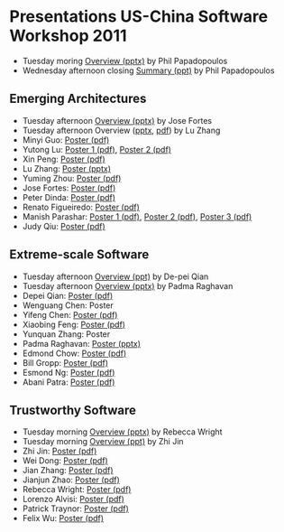 
# Presentations US-China Software Workshop 2011

+ Tuesday moring [Overview (pptx)][1] by Phil Papadopoulos
+ Wednesday afternoon closing [Summary (ppt)][2] by Phil Papadopoulos

## Emerging Architectures

+ Tuesday afternoon [Overview (pptx)][3] by Jose Fortes
+ Tuesday afternoon Overview ([pptx][4], [pdf][5]) by Lu Zhang
+ Minyi Guo: [Poster (pdf)][6]
+ Yutong Lu: [Poster 1 (pdf)][7], [Poster 2 (pdf)][8]
+ Xin Peng: [Poster (pdf)][9]
+ Lu Zhang: [Poster (pptx)][10]
+ Yuming Zhou: [Poster (pdf)][11]
+ Jose Fortes: [Poster (pdf)][12]
+ Peter Dinda: [Poster (pdf)][13]
+ Renato Figueiredo: [Poster (pdf)][14]
+ Manish Parashar: [Poster 1 (pdf)][15], [Poster 2 (pdf)][16], [Poster 3 (pdf)][17]
+ Judy Qiu: [Poster (pdf)][18]

## Extreme-scale Software

+ Tuesday afternoon [Overview (ppt)][19] by De-pei Qian
+ Tuesday afternoon [Overview (pptx)][20] by Padma Raghavan
+ Depei Qian: [Poster (pdf)][21]
+ Wenguang Chen: Poster
+ Yifeng Chen: [Poster (pdf)][22]
+ Xiaobing Feng: [Poster (pdf)][23]
+ Yunquan Zhang: Poster
+ Padma Raghavan: [Poster (pptx)][24]
+ Edmond Chow: [Poster (pdf)][25]
+ Bill Gropp: [Poster (pdf)][26]
+ Esmond Ng: [Poster (pdf)][27]
+ Abani Patra: [Poster (pdf)][28]

## Trustworthy Software

+ Tuesday morning [Overview (pptx)][29] by Rebecca Wright
+ Tuesday morning [Overview (ppt)][30] by Zhi Jin
+ Zhi Jin: [Poster (pdf)][31]
+ Wei Dong: [Poster (pdf)][32]
+ Jian Zhang: [Poster (pdf)][33]
+ Jianjun Zhao: [Poster (pdf)][34]
+ Rebecca Wright: [Poster (pdf)][35]
+ Lorenzo Alvisi: [Poster (pdf)][36]
+ Patrick Traynor: [Poster (pdf)][37]
+ Felix Wu: [Poster (pdf)][38]

[1]: presentations/overview-Phil.pptx
[2]: presentations/Phil-summary.ppt
[3]: presentations/overview-JoseFortes.pptx
[4]: presentations/overview-LuZhang.pptx
[5]: presentations/overview-LuZhang.pdf
[6]: presentations/Guo-minyi.pdf
[7]: presentations/Luyut-FS-poster.pdf
[8]: presentations/Luyut-RC-poster.pdf
[9]: presentations/PengXin.pdf
[10]: presentations/ZhangLu.pptx
[11]: presentations/ZhouYuming.pdf
[12]: presentations/FortesJose.pdf
[13]: presentations/DindaPeter.pdf
[14]: presentations/FigueiredoRenado.pdf
[15]: presentations/Parashar-cometcloud.pdf
[16]: presentations/Parashar-greenhpc.pdf
[17]: presentations/Parashar-ru-spaces.pdf
[18]: presentations/QiuJudy.pdf
[19]: presentations/overview-DepeiQian.ppt
[20]: presentations/overview-PadmaRaghavan.pptx
[21]: presentations/QianDepei.pdf
[22]: presentations/ChenYifeng.pdf
[23]: presentations/FengXiaobing.pdf
[24]: presentations/RaghavanPadma.pptx
[25]: presentations/ChowEdmond.pdf
[26]: presentations/GroppPoster.pdf
[27]: presentations/NGEsmond.pdf
[28]: presentations/PatraAbani.pdf
[29]: presentations/overview-RebeccaWright.pptx
[30]: presentations/overview-ZhiJin.ppt
[31]: presentations/JinZhi.pdf
[32]: presentations/DongWei.pdf
[33]: presentations/ZhangJian.pdf
[34]: presentations/ZhaoJianjun.pdf
[35]: presentations/WrightRebecca.pdf
[36]: presentations/AlvisiLorenzo.pdf
[37]: presentations/Traynor.pdf
[38]: presentations/WuFelix.pdf
  
